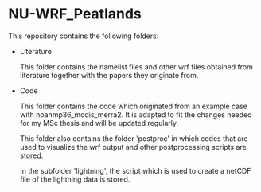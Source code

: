 # NU-WRF_Peatlands
This repository contains the following folders:

  - Literature
  
    This folder contains the namelist files and other wrf files obtained from literature together with the papers they originate from.
  - Code
  
    This folder contains the code which originated from an example case with noahmp36_modis_merra2. It is adapted to fit the changes needed for my MSc thesis and will be updated       regularly.
    
    This folder also contains the folder 'postproc' in which codes that are used to visualize the wrf output and other postprocessing scripts are stored.
    
    In the subfolder 'lightning', the script which is used to create a netCDF file of the lightning data is stored.
    
